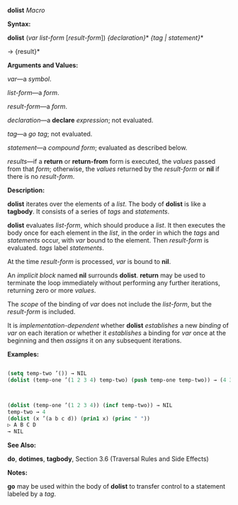 **dolist** *Macro* 



**Syntax:** 



**dolist** (*var list-form* [*result-form*]) *\{declaration\}*\* *\{tag | statement\}*\* 



→ \{result\}\* 



**Arguments and Values:** 



*var*—a *symbol*. 



*list-form*—a *form*. 



*result-form*—a *form*. 



*declaration*—a **declare** *expression*; not evaluated. 



*tag*—a *go tag*; not evaluated. 



*statement*—a *compound form*; evaluated as described below. 



*results*—if a **return** or **return-from** form is executed, the *values* passed from that *form*; otherwise, the *values* returned by the *result-form* or **nil** if there is no *result-form*. 



**Description:** 



**dolist** iterates over the elements of a *list*. The body of **dolist** is like a **tagbody**. It consists of a series of *tags* and *statements*. 



**dolist** evaluates *list-form*, which should produce a *list*. It then executes the body once for each element in the *list*, in the order in which the *tags* and *statements* occur, with *var* bound to the element. Then *result-form* is evaluated. *tags* label *statements*. 



At the time *result-form* is processed, *var* is bound to **nil**. 



An *implicit block* named **nil** surrounds **dolist**. **return** may be used to terminate the loop immediately without performing any further iterations, returning zero or more *values*. 



The *scope* of the binding of *var* does not include the *list-form*, but the *result-form* is included. 



It is *implementation-dependent* whether **dolist** *establishes* a new *binding* of *var* on each iteration or whether it *establishes* a binding for *var* once at the beginning and then *assigns* it on any subsequent iterations. 



**Examples:**
```lisp

(setq temp-two ’()) → NIL 
(dolist (temp-one ’(1 2 3 4) temp-two) (push temp-one temp-two)) → (4 3 2 1) (setq temp-two 0) → 0 



(dolist (temp-one ’(1 2 3 4)) (incf temp-two)) → NIL 
temp-two → 4 
(dolist (x ’(a b c d)) (prin1 x) (princ " ")) 
▷ A B C D 
→ NIL 

```
**See Also:** 



**do**, **dotimes**, **tagbody**, Section 3.6 (Traversal Rules and Side Effects) 



**Notes:** 

**go** may be used within the body of **dolist** to transfer control to a statement labeled by a *tag*.

